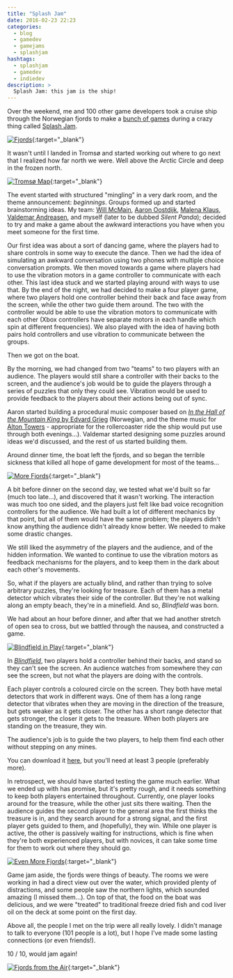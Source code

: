 ```yaml
---
title: "Splash Jam"
date: 2016-02-23 22:23
categories:
  - blog
  - gamedev
  - gamejams
  - splashjam
hashtags:
  - splashjam
  - gamedev
  - indiedev
description: >
  Splash Jam: this jam is the ship!
---
```

Over the weekend, me and 100 other game developers took a cruise ship through the Norwegian fjords to make a [bunch of games](https://itch.io/jam/splash16) during a crazy thing called [Splash Jam](http://www.splash-jam.com/).

[![Fjords](/images/blog/fjords.jpg)](/images/blog/fjords.jpg){:target="_blank"}

It wasn't until I landed in Tromsø and started working out where to go next that I realized how far north we were. Well above the Arctic Circle and deep in the frozen north.

[![Tromsø Map](/images/blog/tromso-map.png)](/images/blog/tromso-map.png){:target="_blank"}

The event started with structured "mingling" in a very dark room, and the theme announcement: *beginnings*. Groups formed up and started brainstorming ideas. My team: [Will McMain](https://twitter.com/WillR1ker), [Aaron Oostdijk](https://twitter.com/aaronvark), [Malena Klaus](https://twitter.com/dasmalle), [Valdemar Andreasen](https://twitter.com/fauxvaldemar), and myself (later to be dubbed *Silent Panda*); decided to try and make a game about the awkward interactions you have when you meet someone for the first time.

Our first idea was about a sort of dancing game, where the players had to share controls in some way to execute the dance. Then we had the idea of simulating an awkward conversation using two phones with multiple choice conversation prompts. We then moved towards a game where players had to use the vibration motors in a game controller to communicate with each other. This last idea stuck and we started playing around with ways to use that. By the end of the night, we had decided to make a four player game, where two players hold one controller behind their back and face away from the screen, while the other two guide them around. The two with the controller would be able to use the vibration motors to communicate with each other (Xbox controllers have separate motors in each handle which spin at different frequencies). We also played with the idea of having both pairs hold controllers and use vibration to communicate between the groups.

Then we got on the boat.

By the morning, we had changed from two "teams" to two players with an audience. The players would still share a controller with their backs to the screen, and the audience's job would be to guide the players through a series of puzzles that only they could see. Vibration would be used to provide feedback to the players about their actions being out of sync.

Aaron started building a procedural music composer based on [*In the Hall of the Mountain King* by Edvard Grieg](https://www.youtube.com/watch?v=r__Dk4oWGJQ) (Norwegian, and the theme music for [Alton Towers](https://www.altontowers.com/) - appropriate for the rollercoaster ride the ship would put use through both evenings...). Valdemar started designing some puzzles around ideas we'd discussed, and the rest of us started building them.

Around dinner time, the boat left the fjords, and so began the terrible sickness that killed all hope of game development for most of the teams...

[![More Fjords](/images/blog/more-fjords.jpg)](/images/blog/more-fjords.jpg){:target="_blank"}

A bit before dinner on the second day, we tested what we'd built so far (much too late...), and discovered that it wasn't working. The interaction was much too one sided, and the players just felt like bad voice recognition controllers for the audience. We had built a lot of different mechanics by that point, but all of them would have the same problem; the players didn't know anything the audience didn't already know better. We needed to make some drastic changes.

We still liked the asymmetry of the players and the audience, and of the hidden information. We wanted to continue to use the vibration motors as feedback mechanisms for the players, and to keep them in the dark about each other's movements.

So, what if the players are actually blind, and rather than trying to solve arbitrary puzzles, they're looking for treasure. Each of them has a metal detector which vibrates their side of the controller. But they're not walking along an empty beach, they're in a minefield. And so, *Blindfield* was born.

We had about an hour before dinner, and after that we had another stretch of open sea to cross, but we battled through the nausea, and constructed a game.

[![Blindfield in Play](/images/games/blindfield-in-play.jpg)](/images/games/blindfield-in-play.jpg){:target="_blank"}

In [*Blindfield*](/games/blindfield/), two players hold a controller behind their backs, and stand so they can't see the screen. An audience watches from somewhere they *can* see the screen, but not what the players are doing with the controls.

Each player controls a coloured circle on the screen. They both have metal detectors that work in different ways. One of them has a long range detector that vibrates when they are moving in the direction of the treasure, but gets weaker as it gets closer. The other has a short range detector that gets stronger, the closer it gets to the treasure. When both players are standing on the treasure, they win.

The audience's job is to guide the two players, to help them find each other without stepping on any mines.

You can download it [here](https://silentpanda.itch.io/blindfield), but you'll need at least 3 people (preferably more).

In retrospect, we should have started testing the game much earlier. What we ended up with has promise, but it's pretty rough, and it needs something to keep both players entertained throughout. Currently, one player looks around for the treasure, while the other just sits there waiting. Then the audience guides the second player to the general area the first thinks the treasure is in, and they search around for a strong signal, and the first player gets guided to them, and (hopefully), they win. While one player is active, the other is passively waiting for instructions, which is fine when they're both experienced players, but with novices, it can take some time for them to work out where they should go.

[![Even More Fjords](/images/blog/even-more-fjords.jpg)](/images/blog/even-more-fjords.jpg){:target="_blank"}

Game jam aside, the fjords were things of beauty. The rooms we were working in had a direct view out over the water, which provided plenty of distractions, and some people saw the northern lights, which sounded amazing (I missed them...). On top of that, the food on the boat was delicious, and we were "treated" to traditional freeze dried fish and cod liver oil on the deck at some point on the first day.

Above all, the people I met on the trip were all really lovely. I didn't manage to talk to everyone (101 people is a lot), but I hope I've made some lasting connections (or even friends!).

10 / 10, would jam again!

[![Fjords from the Air](/images/blog/fjords-from-the-air.jpg)](/images/blog/fjords-from-the-air.jpg){:target="_blank"}
